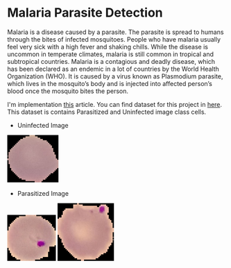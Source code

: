 # Malaria Parasite Detection
Malaria is a disease caused by a parasite. The parasite is spread to humans through the bites of infected mosquitoes. People who have malaria usually feel very sick with a high fever and shaking chills. While the disease is uncommon in temperate climates, malaria is still common in tropical and subtropical countries. Malaria is a contagious and deadly disease, which has been declared as an endemic in a lot of countries by the World Health Organization (WHO). It is caused by a virus known as Plasmodium parasite, which lives in the mosquito’s body and is injected into affected person’s blood once the mosquito bites the person.

I'm implementation [this](https://electricajournal.org/en/a-novel-implementation-of-deep-learning-approach-on-malaria-parasite-detection-from-thin-blood-cell-images-131028) article. You can find dataset for this project in [here](https://lhncbc.nlm.nih.gov/LHC-publications/pubs/MalariaDatasets.html). This dataset is contains Parasitized and Uninfected image class cells. 

* Uninfected Image

![Unifected Malaria Image](https://github.com/YasinEnigma/Malaria-Parasite-Detection/blob/main/1.png)

* Parasitized Image

![Parasitized Malaria Image](https://github.com/YasinEnigma/Malaria-Parasite-Detection/blob/main/2.png)
![Parasitized Malaria Image](https://github.com/YasinEnigma/Malaria-Parasite-Detection/blob/main/3.png)
